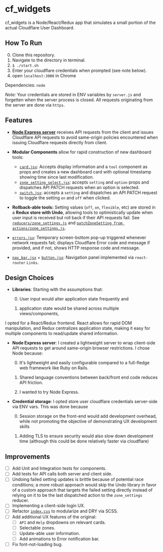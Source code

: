 # cf_widgets

cf_widgets is a Node/React/Redux app that simulates a small portion of the actual Cloudflare User Dashboard.

## How To Run

0. Clone this repository.
0. Navigate to the directory in terminal.
0. `$ ./start.sh`
0. Enter your cloudflare credentials when prompted (see note below).
0. open `localhost:3000` in Chrome

Dependencies: `node`

*Note:* Your credentials are stored in ENV variables by `server.js` and forgetten when the server process is closed. All requests originating from the server are done via `https`.

## Features

- [**Node Express server**](server.js) receives API requests from the client and issues Cloudflare API requests to avoid same-origin policies encountered when issuing Cloudflare requests directly from client.

- **Modular Components** allow for rapid construction of new dashboard tools:
	- [`card.jsx`](client/components/card.jsx): Accepts display information and a `tool` component as props and creates a new dashboard card with optional timestamp showing time since last modification.
	- [`zone_setting_select.jsx`](client/components/select.jsx): accepts `setting` and `option` props and dispatches API PATCH requests when an option is selected.
	- [`switch.jsx`](client/components/switch.jsx): accepts a `setting` and dispatches an API PATCH request to toggle the setting `on` and `off` when clicked.

- **Rollback-able tools:** Setting values (`off`, `on`, `flexible`, etc) are stored in a **Redux store with Undo**, allowing tools to optimistically update when user input is received but roll back if their API requests fail. See [`reducers/zone_settings.js`](client/reducers/zone_settings.js) and [`patchZoneSetting from actions/zone_settings.js`](client/actions/zone_settings.js).

- [`errors.jsx`](client/components/errors.jsx): Temporary screen-bottom pop-up triggered whenever network requests fail; displays Cloudflare Error code and message if provided, and if not, shows HTTP response code and message.

- [`nav_bar.jsx`](client/components/nav_bar.jsx) + [`button.jsx`](client/components/button.jsx): Navigation panel implemented via `react-router` `Links`.

## Design Choices

- **Libraries**: Starting with the assumptions that:

	0. User input would alter application state frequently and 

	0. application state would be shared across multiple views/components, 

I opted for a React/Redux frontend. React allows for rapid DOM manipulation, and Redux centralizes application state, making it easy for multiple components to read/update shared information.

- **Node Express server**: I created a lightweight server to wrap client-side API requests to get around same-origin browser restrictions. I chose Node because:

	0. It's lightweight and easily configurable compared to a full-fledge web framework like Ruby on Rails.

	0. Shared language conventions between back/front end code reduces API friction.

	0. I wanted to try Node Express.

- **Credential storage**: I opted store user cloudflare credentials server-side via ENV vars. This was done because 

	0. Session storage on the front-end would add development overhead, while not promoting the objective of demonstrating UX development skills

	0. Adding TLS to ensure security would also slow down development time (although this could be done relatively faster via cloudflare)

## Improvements

- [ ] Add Unit and Integration tests for components.
- [ ] Add tests for API calls both server and client side. 
- [ ] Undoing failed setting updates is brittle because of potential race conditions; a more robust approach would skip the Undo library in favor of a custom approach that targets the failed setting directly instead of relying on it to be the last dispatched action to the `zone_settings` reducer.
- [ ] Implementing a client-side login UX.
- [ ] Refactor [`index.css`](index.css) to modularize and DRY via SCSS.
- [ ] Add additional UX features of the original:
	- [ ] `API` and `Help` dropdowns on relevant cards.
	- [ ] Selectable zones.
	- [ ] Update-able user information.
	- [ ] Add animations to Error notification bar.
- [ ] Fix font-not-loading bug.